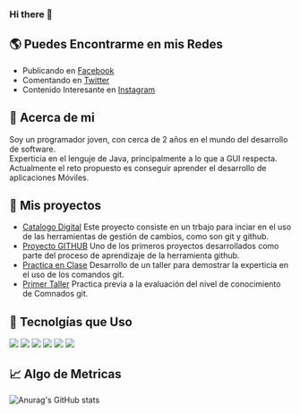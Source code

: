 ### Hi there 👋

## :earth_americas: Puedes Encontrarme en mis Redes
 - Publicando en [Facebook](https://es-la.facebook.com/)
 - Comentando en [Twitter](https://twitter.com/?lang=es)
 - Contenido Interesante en [Instagram](https://www.instagram.com/)
 
 ## :leaves: Acerca de mi
 Soy un programador joven, con cerca de 2 años en el mundo del desarrollo de software.<br>
 Experticia en el lenguje de Java, principalmente a lo que a GUI respecta.<br> 
 Actualmente el reto propuesto es conseguir aprender el desarrollo de aplicaciones Móviles.<br> 
 
 
 ## :hammer: Mis proyectos
  * [Catalogo Digital](https://github.com/PsychoticProgrammer/ProyectoMCS)
 Este proyecto consiste en un trbajo para inciar en el uso de las herramientas de gestión de cambios, como son git y github. 
  * [Proyecto GITHUB](https://github.com/PsychoticProgrammer/proyecto_GitHub)
 Uno de los primeros proyectos desarrollados como parte del proceso de aprendizaje de la herramienta github.
  * [Practica en Clase](https://github.com/PsychoticProgrammer/PracticaGit4A_Esp-nJuanEsteban)
Desarrollo de un taller para demostrar la experticia en el uso de los comandos git.
  * [Primer Taller](https://github.com/PsychoticProgrammer/TallerClase19-01-2023)
Practica previa a la evaluación del nivel de conocimiento de Comnados git.

## :mega: Tecnolgías que Uso
<img src="https://img.shields.io/badge/JavaScript-323330?style=for-the-badge&logo=javascript&logoColor=F7DF1E" />
<img src="https://img.shields.io/badge/HTML5-E34F26?style=for-the-badge&logo=html5&logoColor=white"/>
<img src="https://img.shields.io/badge/json-5E5C5C?style=for-the-badge&logo=json&logoColor=white"/>
<img src="https://img.shields.io/badge/PHP-777BB4?style=for-the-badge&logo=php&logoColor=white"/>
<img src="https://img.shields.io/badge/MySQL-005C84?style=for-the-badge&logo=mysql&logoColor=white"/>
<img src="https://img.shields.io/badge/Oracle-F80000?style=for-the-badge&logo=Oracle&logoColor=white"/>

## :chart_with_upwards_trend: Algo de Metricas
![Anurag's GitHub stats](https://github-readme-stats.vercel.app/api?username=anuraghazra&show_icons=true&theme=radical)
